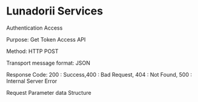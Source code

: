 # Lunadorii Services

Authentication Access

Purpose: Get Token Access API

Method: HTTP POST

Transport message format: JSON

Response Code:  200 : Success,400 : Bad Request, 404 : Not Found, 500 : Internal Server Error

Request Parameter data Structure
